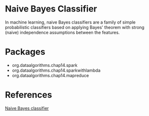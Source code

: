 Naive Bayes Classifier
======================
In machine learning, naive Bayes classifiers are a 
family of simple probabilistic classifiers based on 
applying Bayes' theorem with strong (naive) independence 
assumptions between the features.

Packages
========
* org.dataalgorithms.chap14.spark
* org.dataalgorithms.chap14.sparkwithlambda
* org.dataalgorithms.chap14.mapreduce

References
==========
[Naive Bayes classifier](https://en.wikipedia.org/wiki/Naive_Bayes_classifier)